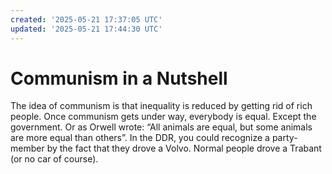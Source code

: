 ```yaml
---
created: '2025-05-21 17:37:05 UTC'
updated: '2025-05-21 17:44:30 UTC'
---
```


# Communism in a Nutshell

The idea of communism is that inequality is reduced by getting rid of rich people. Once communism gets under way, everybody is equal. Except the government. Or as Orwell wrote: “All animals are equal, but some animals are more equal than others”. In the DDR, you could recognize a party-member by the fact that they drove a Volvo. Normal people drove a Trabant (or no car of course).

